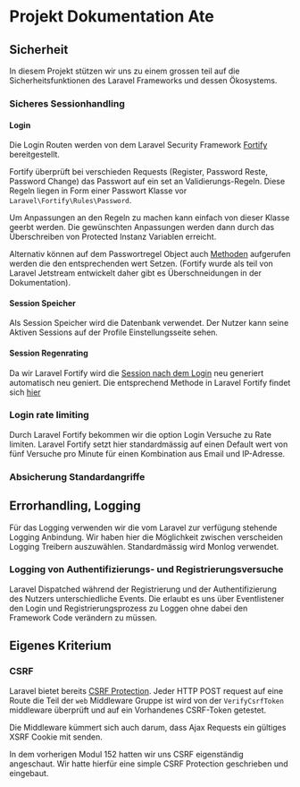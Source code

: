 # Projekt Dokumentation Ate

## Sicherheit

In diesem Projekt stützen wir uns zu einem grossen teil auf die
Sicherheitsfunktionen des Laravel Frameworks und dessen Ökosystems.

### Sicheres Sessionhandling

#### Login

Die Login Routen werden von dem Laravel Security Framework [Fortify](https://github.com/laravel/fortify)
bereitgestellt.

Fortify überprüft bei verschieden Requests (Register, Password Reste, Password Change)
das Passwort auf ein set an Validierungs-Regeln. Diese Regeln liegen in Form einer
Passwort Klasse vor `Laravel\Fortify\Rules\Password`.

Um Anpassungen an den Regeln zu machen kann einfach von dieser Klasse geerbt werden.
Die gewünschten Anpassungen werden dann durch das Überschreiben von Protected Instanz
Variablen erreicht.

Alternativ können auf dem Passwortregel Object auch [Methoden](https://jetstream.laravel.com/1.x/features/authentication.html#password-validation-rules)
aufgerufen werden die den entsprechenden wert Setzen.
(Fortify wurde als teil von Laravel Jetstream entwickelt daher gibt es Überschneidungen in der Dokumentation).

#### Session Speicher

Als Session Speicher wird die Datenbank verwendet. Der Nutzer kann seine
Aktiven Sessions auf der Profile Einstellungsseite sehen.

#### Session Regenrating

Da wir Laravel Fortify wird die [Session nach dem Login](https://laravel.com/docs/8.x/session#regenerating-the-session-id)
neu generiert automatisch neu geniert. Die entsprechend Methode in Laravel Fortify findet sich [hier](https://github.com/laravel/fortify/blob/1.x/src/Actions/PrepareAuthenticatedSession.php)

### Login rate limiting

Durch Laravel Fortify bekommen wir die option Login Versuche zu Rate limiten.
Laravel Fortify setzt hier standardmässig auf einen Default wert von fünf Versuche pro Minute
für einen Kombination aus Email und IP-Adresse.

### Absicherung Standardangriffe

## Errorhandling, Logging

Für das Logging verwenden wir die vom Laravel zur verfügung stehende Logging Anbindung.
Wir haben hier die Möglichkeit zwischen verscheiden Logging Treibern auszuwählen.
Standardmässig wird Monlog verwendet.

### Logging von Authentifizierungs- und Registrierungsversuche

Laravel Dispatched während der Registrierung und der Authentifizierung des Nutzers
unterschiedliche Events. Die erlaubt es uns über Eventlistener den Login und
Registrierungsprozess zu Loggen ohne dabei den Framework Code verändern zu müssen.

## Eigenes Kriterium

### CSRF

Laravel bietet bereits [CSRF Protection](https://laravel.com/docs/8.x/csrf#csrf-introduction).
Jeder HTTP POST request auf eine Route die Teil der `web` Middleware Gruppe ist wird von der
`VerifyCsrfToken` middleware überprüft und auf ein Vorhandenes CSRF-Token getestet.

Die Middleware kümmert sich auch darum, dass Ajax Requests ein gültiges XSRF Cookie mit senden.

In dem vorherigen Modul 152 hatten wir uns CSRF eigenständig angeschaut.
Wir hatte hierfür eine simple CSRF Protection geschrieben und eingebaut.

